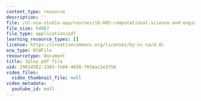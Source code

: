 ```yaml
---
content_type: resource
description: ''
file: /ol-ocw-studio-app/courses/18-085-computational-science-and-engineering-i-fall-2008/290145823303fe0446587034ac2e3750_wTM4v2gIeqk.pdf
file_size: 54067
file_type: application/pdf
learning_resource_types: []
license: https://creativecommons.org/licenses/by-nc-sa/4.0/
ocw_type: OCWFile
resourcetype: Document
title: 3play pdf file
uid: 29014582-3303-fe04-4658-7034ac2e3750
video_files:
  video_thumbnail_file: null
video_metadata:
  youtube_id: null
---
```

